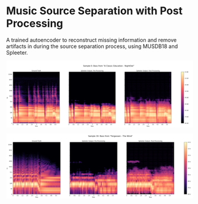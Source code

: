 # Music Source Separation with Post Processing

A trained autoencoder to reconstruct missing information and remove artifacts in during the source separation process, using MUSDB18 and Spleeter.


![alt text](NightOwl.jpg)

![alt text](Fergessen.jpg)
